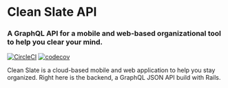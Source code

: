 # Clean Slate API
### A GraphQL API for a mobile and web-based organizational tool to help you clear your mind.

[![CircleCI](https://circleci.com/gh/kylecorbelli/clean-slate.svg?style=shield)](https://circleci.com/gh/kylecorbelli/clean-slate)
[![codecov](https://codecov.io/gh/kylecorbelli/clean-slate/branch/master/graph/badge.svg)](https://codecov.io/gh/kylecorbelli/clean-slate)

Clean Slate is a cloud-based mobile and web application to help you stay organized. Right here is the backend, a GraphQL JSON API build with Rails.
